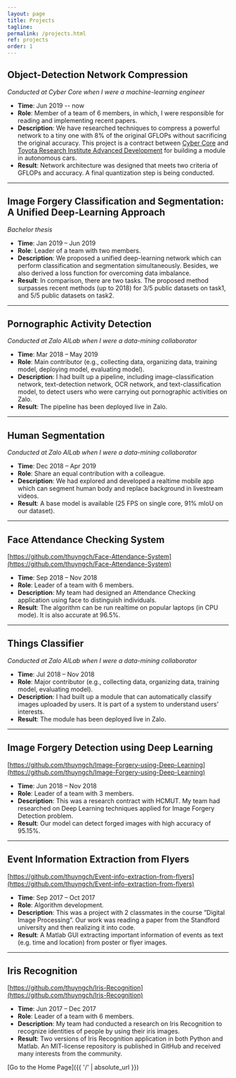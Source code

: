```yaml
---
layout: page
title: Projects
tagline: 
permalink: /projects.html
ref: projects
order: 1
---
```


## Object-Detection Network Compression
*Conducted at Cyber Core when I were a machine-learning engineer*
* **Time**: Jun 2019 -- now
* **Role**: Member of a team of 6 members, in which, I were responsible for reading and implementing recent papers.
* **Description**: We have researched techniques to compress a powerful network to a tiny one with 8% of the original GFLOPs without sacrificing the original accuracy. This project is a contract between [Cyber Core](http://cybercore.co.jp/) and [Toyota Research Institute Advanced Development](https://www.tri-ad.global/) for building a module in autonomous cars.
* **Result**: Network architecture was designed that meets two criteria of GFLOPs and accuracy. A final quantization step is being conducted.

------
## Image Forgery Classification and Segmentation: A Unified Deep-Learning Approach
*Bachelor thesis*
* **Time**: Jan 2019 – Jun 2019
* **Role**: Leader of a team with two members.
* **Description**: We proposed a unified deep-learning network which can perform classification and segmentation simultaneously. Besides, we also derived a loss function
for overcoming data imbalance.
* **Result**: In comparison, there are two tasks. The proposed method surpasses recent methods (up to 2018) for 3/5 public datasets on task1, and 5/5 public datasets on task2.

------
## Pornographic Activity Detection
*Conducted at Zalo AILab when I were a data-mining collaborator*
* **Time**: Mar 2018 – May 2019
* **Role**: Main contributor (e.g., collecting data, organizing data, training model, deploying model, evaluating model).
* **Description**: I had built up a pipeline, including image-classification network, text-detection network, OCR network, and text-classification model, to detect users who were carrying out pornographic activities on Zalo.
* **Result**: The pipeline has been deployed live in Zalo.

------
## Human Segmentation
*Conducted at Zalo AILab when I were a data-mining collaborator*
* **Time**: Dec 2018 – Apr 2019
* **Role**: Share an equal contribution with a colleague.
* **Description**: We had explored and developed a realtime mobile app which can segment human body and replace background in livestream videos.
* **Result**: A base model is available (25 FPS on single core, 91% mIoU on our dataset).

------
## Face Attendance Checking System
[https://github.com/thuyngch/Face-Attendance-System](https://github.com/thuyngch/Face-Attendance-System)
* **Time**: Sep 2018 – Nov 2018
* **Role**: Leader of a team with 6 members.
* **Description**: My team had designed an Attendance Checking application using face to distinguish individuals.
* **Result**: The algorithm can be run realtime on popular laptops (in CPU mode). It is
also accurate at 96.5%.

------
## Things Classifier
*Conducted at Zalo AILab when I were a data-mining collaborator*
* **Time**: Jul 2018 – Nov 2018
* **Role**: Major contributor (e.g., collecting data, organizing data, training model, evaluating model).
* **Description**: I had built up a module that can automatically classify images uploaded by users. It is part of a system to understand users’ interests.
* **Result**: The module has been deployed live in Zalo.

------
## Image Forgery Detection using Deep Learning
[https://github.com/thuyngch/Image-Forgery-using-Deep-Learning](https://github.com/thuyngch/Image-Forgery-using-Deep-Learning)
* **Time**: Jun 2018 – Nov 2018
* **Role**: Leader of a team with 3 members.
* **Description**: This was a research contract with HCMUT. My team had researched on Deep Learning techniques applied for Image Forgery Detection problem.
* **Result**: Our model can detect forged images with high accuracy of 95.15%.

------
## Event Information Extraction from Flyers
[https://github.com/thuyngch/Event-info-extraction-from-flyers](https://github.com/thuyngch/Event-info-extraction-from-flyers)
* **Time**: Sep 2017 – Oct 2017
* **Role**: Algorithm development.
* **Description**: This was a project with 2 classmates in the course ”Digital Image Processing”. Our work was reading a paper from the Standford university and then realizing it into code.
* **Result**: A Matlab GUI extracting important information of events as text (e.g. time and location) from poster or flyer images.

------
## Iris Recognition
[https://github.com/thuyngch/Iris-Recognition](https://github.com/thuyngch/Iris-Recognition)
* **Time**: Jun 2017 – Dec 2017
* **Role**: Leader of a team with 6 members.
* **Description**: My team had conducted a research on Iris Recognition to recognize identities of people by using their iris images.
* **Result**: Two versions of Iris Recognition application in both Python and Matlab. An MIT-license repository is published in GitHub and received many interests from the community.


[Go to the Home Page]({{ '/' | absolute_url }})
